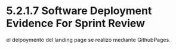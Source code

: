 # 5.2.1.7 Software Deployment Evidence For Sprint Review
el delpoymento del landing page se realizó mediante GithubPages.